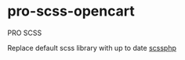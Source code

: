 # pro-scss-opencart
PRO SCSS

Replace default scss library with up to date [scssphp](https://github.com/scssphp/scssphp)
